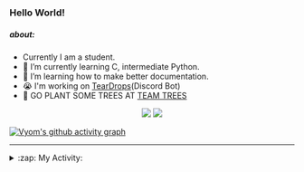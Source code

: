 ### Hello World!

##### about:
- Currently I am a student.
- 🌱 I’m currently learning C, intermediate Python.
- 🌱 I’m learning how to make better documentation.
- 😭 I'm working on [TearDrops](https://github.com/Vyvy-vi/TearDrops)(Discord Bot)
- 🌱 GO PLANT SOME TREES AT [TEAM TREES](https://teamtrees.org/)

<p align="center">
  <a href="https://twitter.com/Vyvy_viM"><img target="_blank" src="https://img.shields.io/badge/twitter%20@Vyvy_viM-0D95E8?style=for-the-badge&logo=twitter&logoColor=white"/></a> 
  <a href="https://vyvy-vi.github.io/portfolio"><img target="_blank" src="https://img.shields.io/badge/-I%27m_craving_for_open_source-green?style=for-the-badge&logo=github&logoColor=black"/></a> 
</p>

[![Vyom's github activity graph](https://activity-graph.herokuapp.com/graph?username=Vyvy-vi)](https://github.com/ashutosh00710/github-readme-activity-graph)

---
<details>
  <summary>:zap: My Activity:</summary>
  
<!--START_SECTION:waka-->
**I'm a Night 🦉** 

```text
🌞 Morning    47 commits     █░░░░░░░░░░░░░░░░░░░░░░░░   6.04% 
🌆 Daytime    252 commits    ████████░░░░░░░░░░░░░░░░░   32.39% 
🌃 Evening    283 commits    █████████░░░░░░░░░░░░░░░░   36.38% 
🌙 Night      196 commits    ██████░░░░░░░░░░░░░░░░░░░   25.19%

```
📅 **I'm Most Productive on Thursday** 

```text
Monday       136 commits    ████░░░░░░░░░░░░░░░░░░░░░   17.48% 
Tuesday      91 commits     ███░░░░░░░░░░░░░░░░░░░░░░   11.7% 
Wednesday    131 commits    ████░░░░░░░░░░░░░░░░░░░░░   16.84% 
Thursday     146 commits    ████░░░░░░░░░░░░░░░░░░░░░   18.77% 
Friday       54 commits     █░░░░░░░░░░░░░░░░░░░░░░░░   6.94% 
Saturday     86 commits     ██░░░░░░░░░░░░░░░░░░░░░░░   11.05% 
Sunday       134 commits    ████░░░░░░░░░░░░░░░░░░░░░   17.22%

```


📊 **This Week I Spent My Time On** 

```text
🔥 Editors: 
Vim                      9 hrs 40 mins       █████████████████████████   100.0%

🐱‍💻 Projects: 
blog                     5 hrs 38 mins       ██████████████░░░░░░░░░░░   58.33% 
TEC-Discord-Automation   2 hrs 56 mins       ███████░░░░░░░░░░░░░░░░░░   30.42% 
Unknown Project          33 mins             █░░░░░░░░░░░░░░░░░░░░░░░░   5.82% 
TEC-Discord-Oauth2       19 mins             ░░░░░░░░░░░░░░░░░░░░░░░░░   3.41% 
vyvy-vi.github.io        5 mins              ░░░░░░░░░░░░░░░░░░░░░░░░░   0.94%

```


<!--END_SECTION:waka-->
</details>
